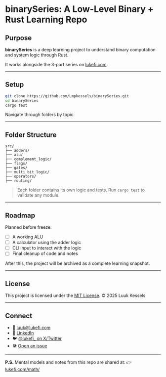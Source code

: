 # binarySeries: A Low-Level Binary + Rust Learning Repo

## Purpose

**binarySeries** is a deep learning project to understand binary computation and system logic through Rust.

It works alongside the 3-part series on [lukefi.com](https://lukefi.com/).

---

## Setup

```bash
git clone https://github.com/Lmpkessels/binarySeries.git
cd binarySeries
cargo test
```

Navigate through folders by topic.

---

## Folder Structure

```
src/
├── adders/
├── alu/
├── complement_logic/
├── flags/
├── gates/
├── multi_bit_logic/
├── operators/
├── routing/
```

> Each folder contains its own logic and tests.
> Run `cargo test` to validate any module.

---

## Roadmap

Planned before freeze:

- [ ] A working ALU
- [ ] A calculator using the adder logic
- [ ] CLI input to interact with the logic
- [ ] Final cleanup of code and notes

After this, the project will be archived as a complete learning snapshot.

---

## License

This project is licensed under the [MIT License](./LICENSE).
© 2025 Luuk Kessels

---

## Connect

- 📧 [luuk@lukefi.com](mailto:luuk@lukefi.com)
- 🧠 [LinkedIn](https://www.linkedin.com/in/luuk-kessels/)
- 🐦 [@lukefi\_ on X/Twitter](https://x.com/lukefi_)
- 🛠️ [Open an issue](https://github.com/Lmpkessels/rust101/issues/new)

---

**P.S.** Mental models and notes from this repo are shared at:
👉 [lukefi.com/math/](https://lukefi.com/math/)
